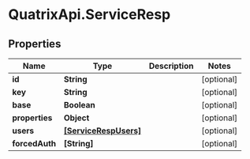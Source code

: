 # QuatrixApi.ServiceResp

## Properties
Name | Type | Description | Notes
------------ | ------------- | ------------- | -------------
**id** | **String** |  | [optional] 
**key** | **String** |  | [optional] 
**base** | **Boolean** |  | [optional] 
**properties** | **Object** |  | [optional] 
**users** | [**[ServiceRespUsers]**](ServiceRespUsers.md) |  | [optional] 
**forcedAuth** | **[String]** |  | [optional] 


